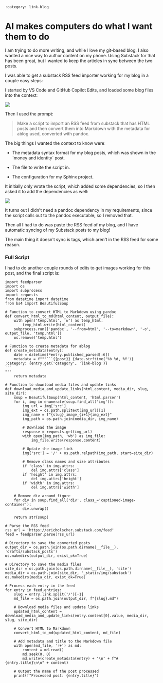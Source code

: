 ```{post} Jan 05, 2025
:category: link-blog
```

# AI makes computers do what I want them to do

I am trying to do more writing, and while I love my git-based blog, I
also wanted a nice way to author content on my phone. Using Substack for
that has been great, but I wanted to keep the articles in sync between
the two posts.

I was able to get a substack RSS feed importer working for my blog in a
couple easy steps:

I started by VS Code and GitHub Copilot Edits, and loaded some blog
files into the context:

![](/_static/img/substack/ai-makes-computers-do-what-i-want_image_1.png)

Then I used the prompt:

> Make a script to import an RSS feed from substack that has HTML posts
> and then convert them into Markdown with the metadata for ablog used,
> converted with pandoc.

The big things I wanted the context to know were:

-   The metadata syntax format for my blog posts, which was shown in the
    \`money and identity\` post.

-   The file to write the script in.

-   The configuration for my Sphinx project.

It initially only wrote the script, which added some dependencies, so I
then asked it to add the dependencies as well:

![](/_static/img/substack/ai-makes-computers-do-what-i-want_image_2.png)

It turns out I didn't need a pandoc dependency in my requirements, since
the script calls out to the pandoc executable, so I removed that.

Then all I had to do was paste the RSS feed of my blog, and I have
automatic syncing of my Substack posts to my blog!

The main thing it doesn't sync is tags, which aren't in the RSS feed for
some reason.

### Full Script

I had to do another couple rounds of edits to get images working for
this post, and the final script is:

    import feedparser
    import os
    import subprocess
    import requests
    from datetime import datetime
    from bs4 import BeautifulSoup

    # Function to convert HTML to Markdown using pandoc
    def convert_html_to_md(html_content, output_file):
        with open('temp.html', 'w') as temp_html:
            temp_html.write(html_content)
        subprocess.run(['pandoc', '--from=html', '--to=markdown', '-o', output_file, 'temp.html'])
        os.remove('temp.html')

    # Function to create metadata for ablog
    def create_metadata(entry):
        date = datetime(*entry.published_parsed[:6])
        metadata = f"""```{{post}} {date.strftime('%b %d, %Y')}
    :category: {entry.get('category', 'link-blog')}
    ```
    """
        return metadata

    # Function to download media files and update links
    def download_media_and_update_links(html_content, media_dir, slug, site_dir):
        soup = BeautifulSoup(html_content, 'html.parser')
        for i, img in enumerate(soup.find_all('img')):
            img_url = img['src']
            img_ext = os.path.splitext(img_url)[1]
            img_name = f"{slug}_image_{i+1}{img_ext}"
            img_path = os.path.join(media_dir, img_name)
            
            # Download the image
            response = requests.get(img_url)
            with open(img_path, 'wb') as img_file:
                img_file.write(response.content)
            
            # Update the image link
            img['src'] = '/' + os.path.relpath(img_path, start=site_dir)
            
            # Remove class names and size attributes
            if 'class' in img.attrs:
                del img.attrs['class']
            if 'height' in img.attrs:
                del img.attrs['height']
            if 'width' in img.attrs:
                del img.attrs['width']
        
        # Remove div around figure
        for div in soup.find_all('div', class_='captioned-image-container'):
            div.unwrap()
        
        return str(soup)

    # Parse the RSS feed
    rss_url = 'https://ericholscher.substack.com/feed'
    feed = feedparser.parse(rss_url)

    # Directory to save the converted posts
    output_dir = os.path.join(os.path.dirname(__file__), 'drafts/substack_posts')
    os.makedirs(output_dir, exist_ok=True)

    # Directory to save the media files
    site_dir = os.path.join(os.path.dirname(__file__), 'site')
    media_dir = os.path.join(site_dir, '_static/img/substack')
    os.makedirs(media_dir, exist_ok=True)

    # Process each entry in the feed
    for entry in feed.entries:
        slug = entry.link.split('/')[-1]
        md_file = os.path.join(output_dir, f"{slug}.md")
        
        # Download media files and update links
        updated_html_content = download_media_and_update_links(entry.content[0].value, media_dir, slug, site_dir)
        
        # Convert HTML to Markdown
        convert_html_to_md(updated_html_content, md_file)
        
        # Add metadata and title to the Markdown file
        with open(md_file, 'r+') as md:
            content = md.read()
            md.seek(0, 0)
            md.write(create_metadata(entry) + '\n' + f"# {entry.title}\n\n" + content)
        
        # Output the name of the post processed
        print(f"Processed post: {entry.title}")
